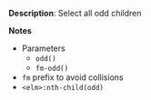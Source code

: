 __Description__: Select all odd children

__Notes__

+ Parameters
    * `odd()`
    * `fm-odd()`
+ `fm` prefix to avoid collisions
+ `<elm>:nth-child(odd)`